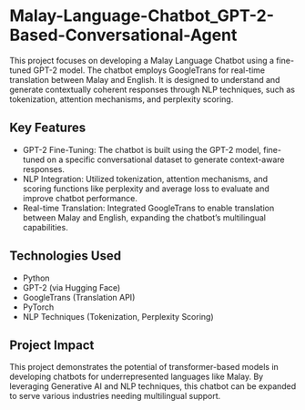# Malay-Language-Chatbot_GPT-2-Based-Conversational-Agent
This project focuses on developing a Malay Language Chatbot using a fine-tuned GPT-2 model. The chatbot employs GoogleTrans for real-time translation between Malay and English. It is designed to understand and generate contextually coherent responses through NLP techniques, such as tokenization, attention mechanisms, and perplexity scoring.

## Key Features
* GPT-2 Fine-Tuning: The chatbot is built using the GPT-2 model, fine-tuned on a specific conversational dataset to generate context-aware responses.
* NLP Integration: Utilized tokenization, attention mechanisms, and scoring functions like perplexity and average loss to evaluate and improve chatbot performance.
* Real-time Translation: Integrated GoogleTrans to enable translation between Malay and English, expanding the chatbot’s multilingual capabilities.

## Technologies Used
* Python
* GPT-2 (via Hugging Face)
* GoogleTrans (Translation API)
* PyTorch
* NLP Techniques (Tokenization, Perplexity Scoring)

## Project Impact
This project demonstrates the potential of transformer-based models in developing chatbots for underrepresented languages like Malay. By leveraging Generative AI and NLP techniques, this chatbot can be expanded to serve various industries needing multilingual support.

